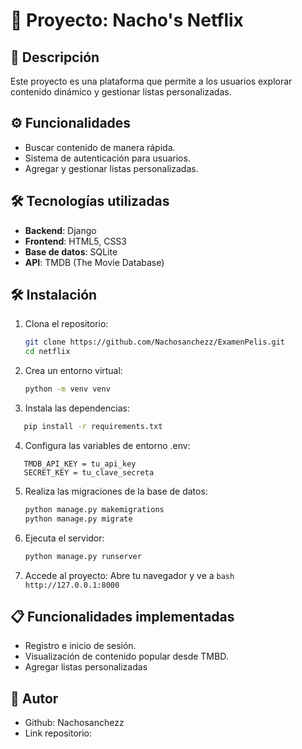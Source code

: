 # 🚀 Proyecto: Nacho's Netflix

## 🌟 Descripción
Este proyecto es una plataforma que permite a los usuarios explorar contenido dinámico y gestionar listas personalizadas.

## ⚙️ Funcionalidades
- Buscar contenido de manera rápida.
- Sistema de autenticación para usuarios.
- Agregar y gestionar listas personalizadas.

## 🛠️ Tecnologías utilizadas
- **Backend**: Django
- **Frontend**: HTML5, CSS3
- **Base de datos**: SQLite
- **API**: TMDB (The Movie Database)

## 🛠️ Instalación
1. Clona el repositorio:  
   ```bash
   git clone https://github.com/Nachosanchezz/ExamenPelis.git
   cd netflix

2. Crea un entorno virtual:
   ```bash
   python -m venv venv
   ```

3. Instala las dependencias:
  ```bash
     pip install -r requirements.txt
```

4. Configura las variables de entorno .env:
  ```plaintext
     TMDB_API_KEY = tu_api_key
     SECRET_KEY = tu_clave_secreta
```
5. Realiza las migraciones de la base de datos:
   ```bash
   python manage.py makemigrations
   python manage.py migrate
   ```
   
6. Ejecuta el servidor:
   ```bash
   python manage.py runserver
   ```
   
7. Accede al proyecto:
   Abre tu navegador y ve a ```bash http://127.0.0.1:8000 ```

## 📋 Funcionalidades implementadas
- Registro e inicio de sesión.
- Visualización de contenido popular desde TMBD.
- Agregar listas personalizadas

## 👤 Autor
- Github: Nachosanchezz
- Link repositorio: 



